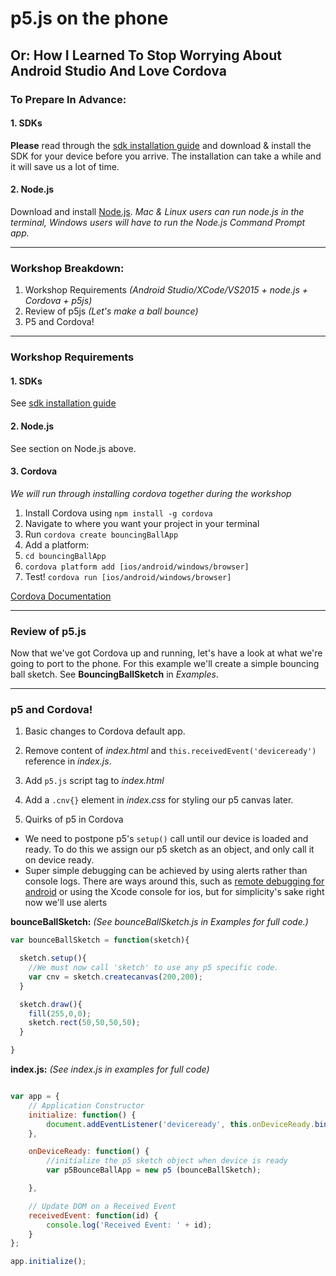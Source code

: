 p5.js on the phone
======
Or: How I Learned To Stop Worrying About Android Studio And Love Cordova
------

### To Prepare In Advance:

#### 1. SDKs

**Please** read through the [sdk installation guide](sdk-installation) and download & install the SDK for your device before you arrive. The installation can take a while and it will save us a lot of time.

#### 2. Node.js

Download and install [Node.js](https://nodejs.org/en/download/). *Mac & Linux users can run node.js in the terminal, Windows users will have to run the Node.js Command Prompt app.*

----

### Workshop Breakdown:
1. Workshop Requirements *(Android Studio/XCode/VS2015 + node.js + Cordova + p5js)*
2. Review of p5js *(Let's make a ball bounce)*
3. P5 and Cordova!

----

### Workshop Requirements

#### 1. SDKs

See [sdk installation guide](sdk-installation)

#### 2. Node.js

See section on Node.js above.

#### 3. Cordova
*We will run through installing cordova together during the workshop*

1. Install Cordova using `npm install -g cordova`
2. Navigate to where you want your project in your terminal
3. Run `cordova create bouncingBallApp`
4. Add a platform:
 1. `cd bouncingBallApp`
 2. `cordova platform add [ios/android/windows/browser]`
5. Test! `cordova run [ios/android/windows/browser]`

[Cordova Documentation](https://cordova.apache.org/docs/en/latest/guide/cli/index.html)

----

### Review of p5.js
Now that we've got Cordova up and running, let's have a look at what we're going to port to the phone. For this example we'll create a simple bouncing ball sketch. See **BouncingBallSketch** in *Examples*.

----

### p5 and Cordova!

1. Basic changes to Cordova default app.
  1. Remove content of *index.html* and `this.receivedEvent('deviceready')` reference in *index.js*.
  2. Add `p5.js` script tag to *index.html*
  3. Add a `.cnv{}` element in *index.css* for styling our p5 canvas later.

2. Quirks of p5 in Cordova
  * We need to postpone p5's `setup()` call until our device is loaded and ready. To do this we assign our p5 sketch as an object, and only call it on device ready.
  * Super simple debugging can be achieved by using alerts rather than console logs. There are ways around this, such as [remote debugging for android](https://developers.google.com/web/tools/chrome-devtools/remote-debugging/?utm_source=dcc&utm_medium=redirect&utm_campaign=2016q3#debugging-webviews) or using the Xcode console for ios, but for simplicity's sake right now we'll use alerts

**bounceBallSketch:** *(See bounceBallSketch.js in Examples for full code.)*
```javascript
var bounceBallSketch = function(sketch){

  sketch.setup(){
    //We must now call 'sketch' to use any p5 specific code.
    var cnv = sketch.createcanvas(200,200);
  }

  sketch.draw(){
    fill(255,0,0);
    sketch.rect(50,50,50,50);
  }

}
```
**index.js:** *(See index.js in examples for full code)*
```javascript

var app = {
    // Application Constructor
    initialize: function() {
        document.addEventListener('deviceready', this.onDeviceReady.bind(this), false);
    },

    onDeviceReady: function() {
        //initialize the p5 sketch object when device is ready
        var p5BounceBallApp = new p5 (bounceBallSketch);

    },

    // Update DOM on a Received Event
    receivedEvent: function(id) {
        console.log('Received Event: ' + id);
    }
};

app.initialize();
```
